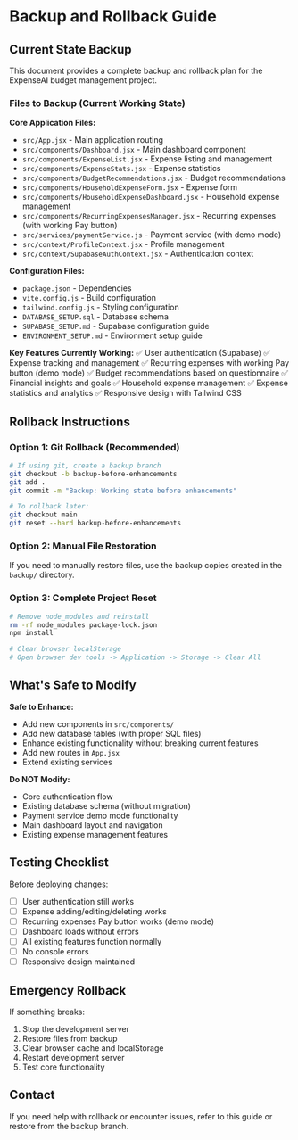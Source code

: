 # Backup and Rollback Guide

## Current State Backup

This document provides a complete backup and rollback plan for the ExpenseAI budget management project.

### Files to Backup (Current Working State)

**Core Application Files:**
- `src/App.jsx` - Main application routing
- `src/components/Dashboard.jsx` - Main dashboard component
- `src/components/ExpenseList.jsx` - Expense listing and management
- `src/components/ExpenseStats.jsx` - Expense statistics
- `src/components/BudgetRecommendations.jsx` - Budget recommendations
- `src/components/HouseholdExpenseForm.jsx` - Expense form
- `src/components/HouseholdExpenseDashboard.jsx` - Household expense management
- `src/components/RecurringExpensesManager.jsx` - Recurring expenses (with working Pay button)
- `src/services/paymentService.js` - Payment service (with demo mode)
- `src/context/ProfileContext.jsx` - Profile management
- `src/context/SupabaseAuthContext.jsx` - Authentication context

**Configuration Files:**
- `package.json` - Dependencies
- `vite.config.js` - Build configuration
- `tailwind.config.js` - Styling configuration
- `DATABASE_SETUP.sql` - Database schema
- `SUPABASE_SETUP.md` - Supabase configuration guide
- `ENVIRONMENT_SETUP.md` - Environment setup guide

**Key Features Currently Working:**
✅ User authentication (Supabase)
✅ Expense tracking and management
✅ Recurring expenses with working Pay button (demo mode)
✅ Budget recommendations based on questionnaire
✅ Financial insights and goals
✅ Household expense management
✅ Expense statistics and analytics
✅ Responsive design with Tailwind CSS

## Rollback Instructions

### Option 1: Git Rollback (Recommended)
```bash
# If using git, create a backup branch
git checkout -b backup-before-enhancements
git add .
git commit -m "Backup: Working state before enhancements"

# To rollback later:
git checkout main
git reset --hard backup-before-enhancements
```

### Option 2: Manual File Restoration
If you need to manually restore files, use the backup copies created in the `backup/` directory.

### Option 3: Complete Project Reset
```bash
# Remove node_modules and reinstall
rm -rf node_modules package-lock.json
npm install

# Clear browser localStorage
# Open browser dev tools -> Application -> Storage -> Clear All
```

## What's Safe to Modify

**Safe to Enhance:**
- Add new components in `src/components/`
- Add new database tables (with proper SQL files)
- Enhance existing functionality without breaking current features
- Add new routes in `App.jsx`
- Extend existing services

**Do NOT Modify:**
- Core authentication flow
- Existing database schema (without migration)
- Payment service demo mode functionality
- Main dashboard layout and navigation
- Existing expense management features

## Testing Checklist

Before deploying changes:
- [ ] User authentication still works
- [ ] Expense adding/editing/deleting works
- [ ] Recurring expenses Pay button works (demo mode)
- [ ] Dashboard loads without errors
- [ ] All existing features function normally
- [ ] No console errors
- [ ] Responsive design maintained

## Emergency Rollback

If something breaks:
1. Stop the development server
2. Restore files from backup
3. Clear browser cache and localStorage
4. Restart development server
5. Test core functionality

## Contact

If you need help with rollback or encounter issues, refer to this guide or restore from the backup branch.
